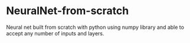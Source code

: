 # NeuralNet-from-scratch
Neural net built from scratch with python using numpy library and able to accept any number of inputs and layers.
